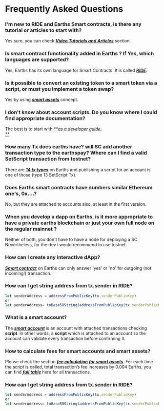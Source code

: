 # Frequently Asked Questions

### I'm new to RIDE and Earths Smart contracts, is there any tutorial or articles to start with?

Yes sure, you can check [_**Video Tutorials and Articles**_](/smart-contracts/video-tutorials-and-articles.md) section.

### Is smart contract functionality added in Earths ? If Yes, which languages are supported?

Yes, Earths has its own language for Smart Contracts. It is called [_**RIDE**_](/smart-contracts/ride-language/ride-language.md).

### Is it possible to convert an existing token to a smart token via a script, or must you implement a token swap?

Yes by using [_**smart assets**_](/smart-contracts/smart-assets.md) concept.

### I don't know about account scripts. Do you know where I could find appropriate documentation?

The best is to start with [_**as a developer guide.                        
**_](/getting-started/as-a-developer.md)

### How many Tx does earths have? will SC add another transaction type to the earthspay? Where can I find a valid SetScript transaction from testnet?

There are [_**14 tx types**_](/earths-api-and-sdk/earths-node-rest-api/example-transactions.md) on Earths and publishing a script for an account is one of those \(type 13 SetScript Tx\).

### Does Earths smart contracts have numbers similar Ethereum one's, 0x....?

No, but they are attached to accounts also, at least in the first version.

### When you develop a dapp on Earths, is it more appropriate to have a private earths blockchain or just your own full node on the regular mainnet ?

Neither of both, you don't have to have a node for deploying a SC. Nevertheless, for the dev i would recommend to use testnet.

### How can I create any interactive dApp?

[_**Smart contract**_](/smart-contracts/earths-contracts-language-description.md) on Earths can only answer 'yes' or 'no' for outgoing \(not incoming!\) transaction.

### How can I get string address from tx.sender in RIDE?

```js
let senderAddress = addressFromPublicKey(tx.senderPublicKey)
or 
let senderAddress= toBase58String(addressFromPublicKey(tx.senderPublicKey).bytes)
```

### What is a smart account?

The [_**smart account**_](/smart-contracts/smart-accounts.md) is an account with attached transactions checking **script**. In other words, a **script** which is attached to an account so the account can validate every transaction before confirming it.

### How to calculate fees for smart accounts and smart assets?

Please check the section [_**fee calculation for smart assets**_](/smart-contracts/smart-assets.md). For each time the script is called, total transaction’s fee increases by 0.004 Earths, you can find [_**full table**_](/earths-environment/earths-protocol/transactions-fees.md) here for all transactions.

### How can I get string address from tx.sender in RIDE?

```js
let senderAddress = addressFromPublicKey(tx.senderPublicKey)
or 
let senderAddress= toBase58String(addressFromPublicKey(tx.senderPublicKey).bytes)
```



